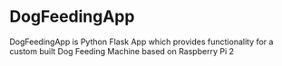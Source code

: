 # DogFeedingApp
DogFeedingApp is Python Flask App which provides functionality for a custom built Dog Feeding Machine based on Raspberry Pi 2
